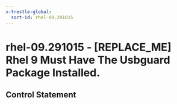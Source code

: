 ```yaml
---
x-trestle-global:
  sort-id: rhel-09.291015
---
```


# rhel-09.291015 - \[REPLACE_ME\] Rhel 9 Must Have The Usbguard Package Installed.

## Control Statement
